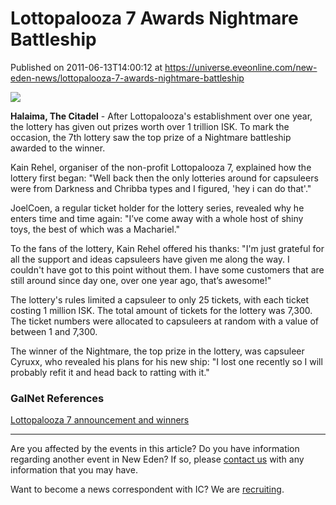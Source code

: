 # Lottopalooza 7 Awards Nightmare Battleship
Published on 2011-06-13T14:00:12 at https://universe.eveonline.com/new-eden-news/lottopalooza-7-awards-nightmare-battleship

![](http://www.eve-ic.net/media/assets/icarticlebanner.png)  
  
 **Halaima, The Citadel** \- After Lottopalooza's establishment over one year, the lottery has given out prizes worth over 1 trillion ISK. To mark the occasion, the 7th lottery saw the top prize of a Nightmare battleship awarded to the winner.   
  
Kain Rehel, organiser of the non-profit Lottopalooza 7, explained how the lottery first began: "Well back then the only lotteries around for capsuleers were from Darkness and Chribba types and I figured, 'hey i can do that'."   
  
JoelCoen, a regular ticket holder for the lottery series, revealed why he enters time and time again: "I’ve come away with a whole host of shiny toys, the best of which was a Machariel."   
  
To the fans of the lottery, Kain Rehel offered his thanks: "I'm just grateful for all the support and ideas capsuleers have given me along the way. I couldn't have got to this point without them. I have some customers that are still around since day one, over one year ago, that’s awesome!"   
  
The lottery's rules limited a capsuleer to only 25 tickets, with each ticket costing 1 million ISK. The total amount of tickets for the lottery was 7,300. The ticket numbers were allocated to capsuleers at random with a value of between 1 and 7,300.   
  
The winner of the Nightmare, the top prize in the lottery, was capsuleer Cyruxx, who revealed his plans for his new ship: "I lost one recently so I will probably refit it and head back to ratting with it."

### GalNet References

[Lottopalooza 7 announcement and winners](http://www.eveonline.com/ingameboard.asp?a=topic&threadID=1522645)

* * *

Are you affected by the events in this article? Do you have information regarding another event in New Eden? If so, please [contact us](http://www.eveonline.com/news.asp?a=submitrp) with any information that you may have.  
  
Want to become a news correspondent with IC? We are [recruiting](http://www.eveonline.com/isd.asp).
